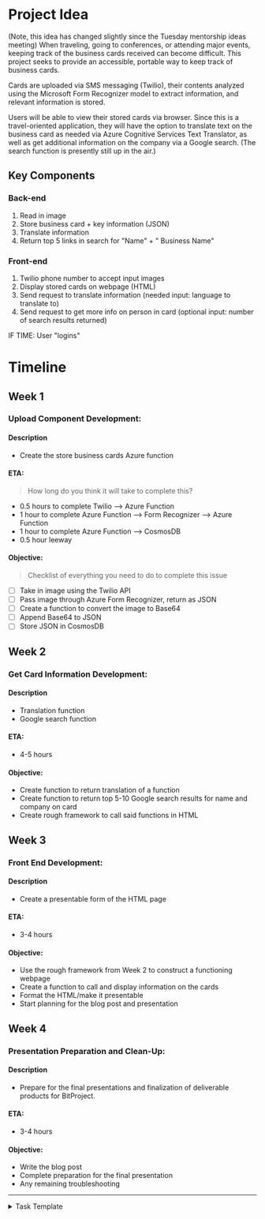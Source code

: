 # Project Idea
(Note, this idea has changed slightly since the Tuesday mentorship ideas meeting)
When traveling, going to conferences, or attending major events, keeping track of the business cards received can become difficult. This project seeks to provide an accessible, portable way to keep track of business cards. 

Cards are uploaded via SMS messaging (Twilio), their contents analyzed using the Microsoft Form Recognizer model to extract information, and relevant information is stored. 

Users will be able to view their stored cards via browser. Since this is a travel-oriented application, they will have the option to translate text on the business card as needed via Azure Cognitive Services Text Translator, as well as get additional information on the company via a Google search. (The search function is presently still up in the air.)

## Key Components
### Back-end
1. Read in image
2. Store business card + key information (JSON)
3. Translate information 
4. Return top 5 links in search for "Name" + " Business Name"

### Front-end
1. Twilio phone number to accept input images
2. Display stored cards on webpage (HTML)
3. Send request to translate information (needed input: language to translate to)
4. Send request to get more info on person in card (optional input: number of search results returned)

IF TIME: User "logins"
# Timeline

## Week 1

### Upload Component Development:

#### Description
- Create the store business cards Azure function

#### ETA:
> How long do you think it will take to complete this?
- 0.5 hours to complete Twilio --> Azure Function
- 1 hour to complete Azure Function --> Form Recognizer --> Azure Function
- 1 hour to complete Azure Function --> CosmosDB
- 0.5 hour leeway 

#### Objective:
> Checklist of everything you need to do to complete this issue
- [ ] Take in image using the Twilio API
- [ ] Pass image through Azure Form Recognizer, return as JSON
- [ ] Create a function to convert the image to Base64 
- [ ] Append Base64 to JSON
- [ ] Store JSON in CosmosDB

## Week 2
### Get Card Information Development:

#### Description
- Translation function
- Google search function

#### ETA:
- 4-5 hours

#### Objective:
- Create function to return translation of a function
- Create function to return top 5-10 Google search results for name and company on card
- Create rough framework to call said functions in HTML

## Week 3
### Front End Development:

#### Description
- Create a presentable form of the HTML page

#### ETA:
- 3-4 hours

#### Objective:
- Use the rough framework from Week 2 to construct a functioning webpage
- Create a function to call and display information on the cards
- Format the HTML/make it presentable
- Start planning for the blog post and presentation

## Week 4
### Presentation Preparation and Clean-Up:

#### Description
- Prepare for the final presentations and finalization of deliverable products for BitProject.

#### ETA:
- 3-4 hours

#### Objective:
- Write the blog post
- Complete preparation for the final presentation
- Any remaining troubleshooting


---

<details><summary>Task Template</summary>

<br><br>
</details>
